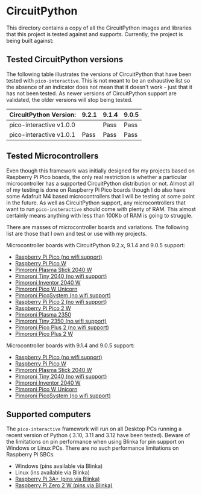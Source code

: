 # CircuitPython

This directory contains a copy of all the CircuitPython images and libraries that
this project is tested against and supports. Currently, the project is being built
against:

## Tested CircuitPython versions

The following table illustrates the versions of CircuitPython that have been tested
with `pico-interactive`. This is not meant to be an exhaustive list so the absence
of an indicator does not mean that it doesn't work - just that it has not been tested.
As newer versions of CircuitPython support are validated, the older versions will stop
being tested.

| CircuitPython Version:  | 9.2.1 | 9.1.4 | 9.0.5 |
|-------------------------|-------|-------|-------|
| pico-interactive v1.0.0 |       | Pass  | Pass  |
| pico-interactive v1.0.1 | Pass  | Pass  | Pass  |

## Tested Microcontrollers 

Even though this framework was initially designed for my projects based on Raspberry
Pi Pico boards, the only real restriction is whether a particular microcontroller has
a supported CircuitPython distribution or not. Almost all of my testing is done on
Raspberry Pi Pico boards though I do also have some Adafruit M4 based microcontrollers
that I will be testing at some point in the future. As well as CircuitPython support,
any microcontrollers that want to run `pico-insteractive` should come with plenty of
RAM. This almost certainly means anything with less than 100Kb of RAM is going to
struggle.

There are masses of microcontroller boards and variations. The following list are those
that I own and test or use with my projects.

Microcontroller boards with CircuitPython 9.2.x, 9.1.4 and 9.0.5 support:

* [Raspberry Pi Pico (no wifi support)](https://shop.pimoroni.com/products/raspberry-pi-pico?variant=40059364311123)
* [Raspberry Pi Pico W](https://shop.pimoroni.com/products/raspberry-pi-pico-w?variant=40059369652307)
* [Pimoroni Plasma Stick 2040 W](https://shop.pimoroni.com/products/plasma-stick-2040-w?variant=40359072301139)
* [Pimoroni Tiny 2040 (no wifi support)](https://shop.pimoroni.com/products/tiny-2040?variant=39560012234835)
* [Pimoroni Inventor 2040 W](https://shop.pimoroni.com/products/inventor-2040-w?variant=40053063155795)
* [Pimoroni Pico W Unicorn](https://shop.pimoroni.com/products/space-unicorns?variant=40842033561683)
* [Pimoroni PicoSystem (no wifi support)](https://shop.pimoroni.com/products/picosystem?variant=32369546985555)
* [Raspberry Pi Pico 2 (no wifi support)](https://shop.pimoroni.com/products/raspberry-pi-pico-2?variant=42096955424851)
* [Raspberry Pi Pico 2 W](https://shop.pimoroni.com/products/raspberry-pi-pico-2-w?variant=54852252991867)
* [Pimoroni Plasma 2350](https://shop.pimoroni.com/products/plasma-2350?variant=42092628246611)
* [Pimoroni Tiny 2350 (no wifi support)](https://shop.pimoroni.com/products/tiny-2350?variant=42092638699603)
* [Pimoroni Pico Plus 2 (no wifi support)](https://shop.pimoroni.com/products/pimoroni-pico-plus-2?variant=42092668289107)
* [Pimoroni Pico Plus 2 W](https://shop.pimoroni.com/products/pimoroni-pico-plus-2-w?variant=42182811942995)
 
Microcontroller boards with 9.1.4 and 9.0.5 support:

* [Raspberry Pi Pico (no wifi support)](https://shop.pimoroni.com/products/raspberry-pi-pico?variant=40059364311123)
* [Raspberry Pi Pico W](https://shop.pimoroni.com/products/raspberry-pi-pico-w?variant=40059369652307)
* [Pimoroni Plasma Stick 2040 W](https://shop.pimoroni.com/products/plasma-stick-2040-w?variant=40359072301139)
* [Pimoroni Tiny 2040 (no wifi support)](https://shop.pimoroni.com/products/tiny-2040?variant=39560012234835)
* [Pimoroni Inventor 2040 W](https://shop.pimoroni.com/products/inventor-2040-w?variant=40053063155795)
* [Pimoroni Pico W Unicorn](https://shop.pimoroni.com/products/space-unicorns?variant=40842033561683)
* [Pimoroni PicoSystem (no wifi support)](https://shop.pimoroni.com/products/picosystem?variant=32369546985555)

## Supported computers

The `pico-interactive` framework will run on all Desktop PCs running a recent version of Python (
3.10, 3.11 and 3.12 have been tested). Beware of the limitations on pin performance when using Blinka
for pin support on Windows or Linux PCs. There are no such performance limitations on Raspberry Pi SBCs.

* Windows (pins available via Blinka)
* Linux (ins available via Blinka)
* [Raspberry Pi 3A+ (pins via Blinka)](https://shop.pimoroni.com/products/raspberry-pi-3-a-plus?variant=17989206507603)
* [Raspberry Pi Zero 2 W (pins via Blinka)](https://shop.pimoroni.com/products/raspberry-pi-zero-2-w?variant=42101934587987)
